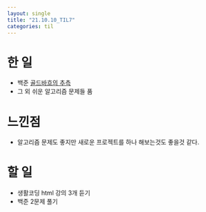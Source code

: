 ```yaml
---
layout: single
title: "21.10.10_TIL7"
categories: til
---
```


# 한 일
* 백준 [골드바흐의 추측](https://www.acmicpc.net/problem/6588)
* 그 외 쉬운 알고리즘 문제들 품


# 느낀점
* 알고리즘 문제도 좋지만 새로운 프로젝트를 하나 해보는것도 좋을것 같다.


# 할 일
* 생활코딩 html 강의 3개 듣기
* 백준 2문제 풀기
